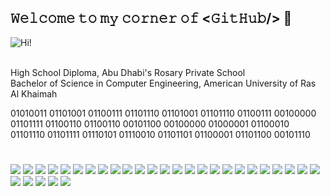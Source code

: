 ## 𝚆𝚎𝚕𝚌𝚘𝚖𝚎 𝚝𝚘 𝚖𝚢 𝚌𝚘𝚛𝚗𝚎𝚛 𝚘𝚏 \<𝙶𝚒𝚝𝙷𝚞𝚋/\> 🔧 
![Hi!](LCD-MyName.gif)

<br>
High School Diploma, Abu Dhabi's Rosary Private School <br>
Bachelor of Science in Computer Engineering, American University of Ras Al Khaimah

01010011 01101001 01100111 01101110 01101001 01101110 01100111 00100000 01101111 01100110 01100110 00101100 00100000 01000001 01100010 01101110 01101111 01110101 01110010 01101101 01100001 01101100 00101110

#

![](https://img.shields.io/badge/VirtualBox-2f1018?style=flat&logo=virtualbox&logoColor=white)
![](https://custom-icon-badges.demolab.com/badge/Chrome-2f1018.svg?logo=googlechrome&logoColor=white)
![](https://custom-icon-badges.demolab.com/badge/Microsoft%20Office-2f1018.svg?logo=microsoft&logoColor=white)
![](https://custom-icon-badges.demolab.com/badge/TickTick-2f1018.svg?logo=ticktick&logoColor=white)
![](https://img.shields.io/badge/VS%20Code-2f1018.svg?logo=visual-studio-code&logoColor=white)
![](https://img.shields.io/badge/Cisco%20Packet%20Tracer-2f1018.svg?logo=cisco&logoColor=white)
![](https://img.shields.io/badge/Wireshark-2f1018.svg?logo=wireshark&logoColor=white)
![](https://img.shields.io/badge/Mulisim-2f1018.svg?logo=multisim&logoColor=white)
![](https://img.shields.io/badge/Tinkercad-2f1018.svg?logo=tinkercad&logoColor=white)
![](https://custom-icon-badges.demolab.com/badge/Canva-2f1018.svg?logo=canva&logoColor=white)
![](https://img.shields.io/badge/Figma-2f1018.svg?logo=figma&logoColor=white)
![](https://custom-icon-badges.demolab.com/badge/Draw.io-2f1018.svg?logo=diagramsdotnet&logoColor=white)
![](https://custom-icon-badges.demolab.com/badge/MATLAB-2f1018.svg?logo=matlabbb&logoColor=white)
![](https://custom-icon-badges.demolab.com/badge/Active%20HDL-2f1018.svg?logo=aldec&logoColor=white)
![](https://custom-icon-badges.demolab.com/badge/Squarespace-2f1018.svg?logo=squarespace&logoColor=white)
![](https://custom-icon-badges.demolab.com/badge/Zapier-2f1018.svg?logo=zapier&logoColor=white)
![](https://custom-icon-badges.demolab.com/badge/Keil-2f1018.svg?logo=armkeil&logoColor=white)
![](https://img.shields.io/badge/Scratch-2f1018.svg?logo=scratch&logoColor=white)
![](https://custom-icon-badges.demolab.com/badge/C++-2f1018.svg?logo=cpp2&logoColor=white)
![](https://custom-icon-badges.demolab.com/badge/Java-2f1018.svg?logo=java&logoColor=white)
![](https://img.shields.io/badge/Python-2f1018.svg?logo=python&logoColor=white)
![](https://custom-icon-badges.demolab.com/badge/CLI%20Scripting-2f1018.svg?logo=cli&logoColor=white)
![](https://img.shields.io/badge/Markdown-2f1018.svg?logo=markdown&logoColor=white)
![](https://img.shields.io/badge/LaTeX-2f1018.svg?logo=LaTeX&logoColor=white)
![](https://custom-icon-badges.demolab.com/badge/VHDL-2f1018.svg?logo=vhdl&logoColor=white)
![](https://custom-icon-badges.demolab.com/badge/SQL-2f1018.svg?logo=database&logoColor=white)
![](https://img.shields.io/badge/HTML-2f1018.svg?logo=html5&logoColor=white)
![](https://custom-icon-badges.demolab.com/badge/C-2f1018.svg?logo=c-in-hexagon&logoColor=white)
![](https://custom-icon-badges.demolab.com/badge/x32%20Thumb&ndash;2%20Assembly-2f1018.svg?logo=asm-hex&logoColor=white)
![](https://img.shields.io/badge/-Arduino-2f1018?logo=Arduino&logoColor=white)
